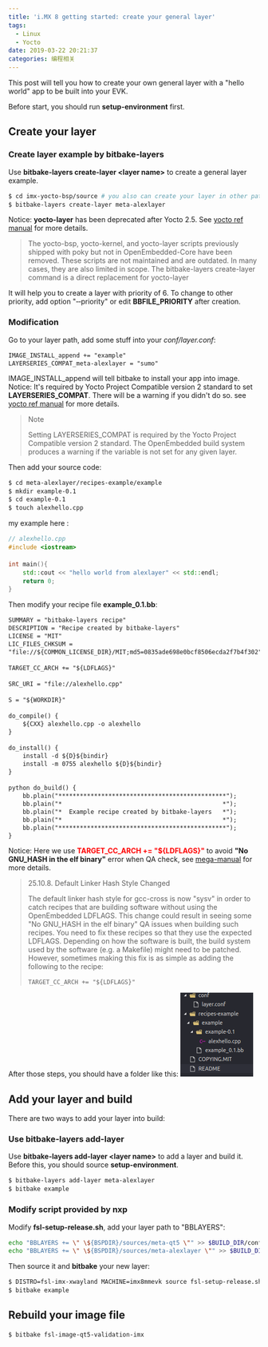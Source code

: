 ```yaml
---
title: 'i.MX 8 getting started: create your general layer'
tags:
  - Linux
  - Yocto
date: 2019-03-22 20:21:37
categories: 编程相关
---
```

This post will tell you how to create your own general layer with a "hello world" app to be built into your EVK.
<!--more-->
Before start, you should run **setup-environment** first.

## Create your layer

### Create layer example by bitbake-layers
Use **bitbake-layers create-layer &lt;layer name&gt;** to create a general layer example.

```bash
$ cd imx-yocto-bsp/source # you also can create your layer in other path
$ bitbake-layers create-layer meta-alexlayer
```

Notice: **yocto-layer** has been deprecated after Yocto 2.5. See [yocto ref manual](https://www.yoctoproject.org/docs/current/ref-manual/ref-manual.html#detailed-supported-distros) for more details.
> The yocto-bsp, yocto-kernel, and yocto-layer scripts previously shipped with poky but not in OpenEmbedded-Core have been removed. These scripts are not maintained and are outdated. In many cases, they are also limited in scope. The bitbake-layers create-layer command is a direct replacement for yocto-layer

It will help you to create a layer with priority of 6. To change to other priority, add option "‐‐priority" or edit **BBFILE_PRIORITY** after creation.

### Modification

Go to your layer path, add some stuff into your *conf/layer.conf*:

```
IMAGE_INSTALL_append += "example"
LAYERSERIES_COMPAT_meta-alexlayer = "sumo"
```

IMAGE_INSTALL_append will tell bitbake to install your app into image.
Notice: It's required by Yocto Project Compatible version 2 standard to set **LAYERSERIES_COMPAT**. There will be a warning if you didn't do so. see [yocto ref manual](https://www.yoctoproject.org/docs/latest/ref-manual/ref-manual.html) for more details.
> Note
> 
> Setting LAYERSERIES_COMPAT is required by the Yocto Project Compatible version 2 standard. The OpenEmbedded build system produces a warning if the variable is not set for any given layer.

Then add your source code:
```bash
$ cd meta-alexlayer/recipes-example/example
$ mkdir example-0.1
$ cd example-0.1
$ touch alexhello.cpp
```
my example here :
```cpp
// alexhello.cpp
#include <iostream>

int main(){
    std::cout << "hello world from alexlayer" << std::endl;
    return 0;
}
```
Then modify your recipe file **example_0.1.bb**:

```bb
SUMMARY = "bitbake-layers recipe"
DESCRIPTION = "Recipe created by bitbake-layers"
LICENSE = "MIT"
LIC_FILES_CHKSUM = "file://${COMMON_LICENSE_DIR}/MIT;md5=0835ade698e0bcf8506ecda2f7b4f302"

TARGET_CC_ARCH += "${LDFLAGS}"

SRC_URI = "file://alexhello.cpp"

S = "${WORKDIR}"

do_compile() {
    ${CXX} alexhello.cpp -o alexhello
}

do_install() {
    install -d ${D}${bindir}
    install -m 0755 alexhello ${D}${bindir}
}

python do_build() {
    bb.plain("***********************************************");
    bb.plain("*                                             *");
    bb.plain("*  Example recipe created by bitbake-layers   *");
    bb.plain("*                                             *");
    bb.plain("***********************************************");
}
```

Notice: Here we use <span style="color:red">**TARGET_CC_ARCH += "${LDFLAGS}"**</span> to avoid **"No GNU_HASH in the elf binary"** error when QA check, see [mega-manual](https://www.yoctoproject.org/docs/current/mega-manual/mega-manual.html) for more details.
> 25.10.8. Default Linker Hash Style Changed
>
> The default linker hash style for gcc-cross is now "sysv" in order to catch recipes that are building software without using the OpenEmbedded LDFLAGS. This change could result in seeing some "No GNU_HASH in the elf binary" QA issues when building such recipes. You need to fix these recipes so that they use the expected LDFLAGS. Depending on how the software is built, the build system used by the software (e.g. a Makefile) might need to be patched. However, sometimes making this fix is as simple as adding the following to the recipe:
>
>     TARGET_CC_ARCH += "${LDFLAGS}"

After those steps, you should have a folder like this:
![](i-MX-8-getting-started-create-your-general-layer/folder_tree.png)

## Add your layer and build

There are two ways to add your layer into build:

### Use **bitbake-layers add-layer**
Use **bitbake-layers add-layer &lt;layer name&gt;** to add a layer and build it. Before this, you should source **setup-environment**.

```bash
$ bitbake-layers add-layer meta-alexlayer
$ bitbake example
```

### Modify script provided by nxp
Modify **fsl-setup-release.sh**, add your layer path to "BBLAYERS":
```bash
echo "BBLAYERS += \" \${BSPDIR}/sources/meta-qt5 \"" >> $BUILD_DIR/conf/bblayers.conf
echo "BBLAYERS += \" \${BSPDIR}/sources/meta-alexlayer \"" >> $BUILD_DIR/conf/bblayers.conf # new layer
```
Then source it and **bitbake** your new layer:
```bash
$ DISTRO=fsl-imx-xwayland MACHINE=imx8mmevk source fsl-setup-release.sh -b build-xwayland
$ bitbake example
```

## Rebuild your image file
```bash
$ bitbake fsl-image-qt5-validation-imx
```
